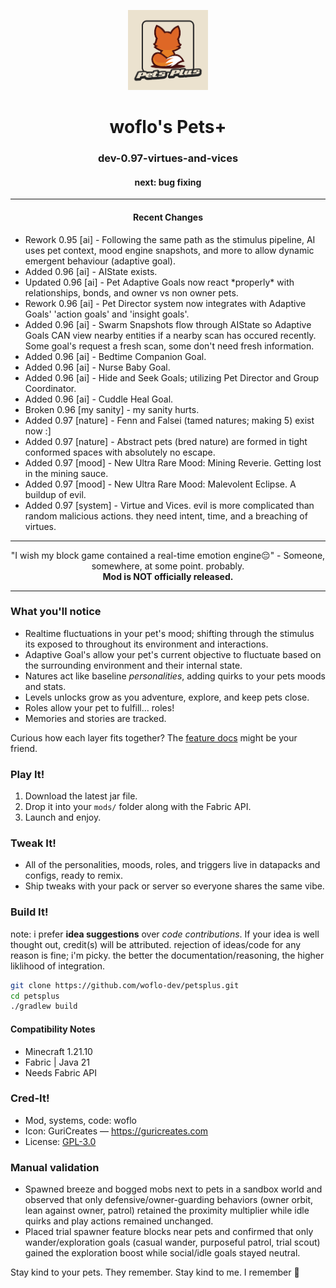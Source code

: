 <p align="center">
  <img src="src/main/resources/assets/petsplus/icon.png"
       alt="Pets+ icon"
       width="128">
</p>

<h1 align="center">woflo's Pets+</h1>
<h3 align="center">dev-0.97-virtues-and-vices</h3>
<h4 align="center">next: bug fixing</h4>

---

<h4 align="center">Recent Changes</h4>
<ul>
  <li>Rework 0.95 [ai] - Following the same path as the stimulus pipeline, AI uses pet context, mood engine snapshots, and more to allow dynamic emergent behaviour (adaptive goal).</li>
  <li>Added 0.96 [ai] - AIState exists.</li>
  <li>Updated 0.96 [ai] - Pet Adaptive Goals now react *properly* with relationships, bonds, and owner vs non owner pets.</li>
	<li>Rework 0.96 [ai] - Pet Director system now integrates with Adaptive Goals' 'action goals' and 'insight goals'.</li>
  <li>Added 0.96 [ai] - Swarm Snapshots flow through AIState so Adaptive Goals CAN view nearby entities if a nearby scan has occured recently. Some goal's request a fresh scan, some don't need fresh information.</li>
	<li>Added 0.96 [ai] - Bedtime Companion Goal.</li>
  <li>Added 0.96 [ai] - Nurse Baby Goal.</li>
  <li>Added 0.96 [ai] - Hide and Seek Goals; utilizing Pet Director and Group Coordinator.</li>
  <li>Added 0.96 [ai] - Cuddle Heal Goal.</li>
	<li>Broken 0.96 [my sanity] - my sanity hurts.</li>
  <li>Added 0.97 [nature] - Fenn and Falsei (tamed natures; making 5) exist now :]</li>
  <li>Added 0.97 [nature] - Abstract pets (bred nature) are formed in tight conformed spaces with absolutely no escape.</li>
  <li>Added 0.97 [mood] - New Ultra Rare Mood: Mining Reverie. Getting lost in the mining sauce.</li>
  <li>Added 0.97 [mood] - New Ultra Rare Mood: Malevolent Eclipse. A buildup of evil.</li>
  <li>Added 0.97 [system] - Virtue and Vices. evil is more complicated than random malicious actions. they need intent, time, and a breaching of virtues.</li>
</ul>

---

<p align="center">
  "I wish my block game contained a real-time emotion engine😔" - Someone, somewhere, at some point. probably.
  <br>
  <strong>Mod is NOT officially released.</strong>
</p>

---

### What you'll notice
- Realtime fluctuations in your pet's mood; shifting through the stimulus its exposed to throughout its environment and interactions.
- Adaptive Goal's allow your pet's current objective to fluctuate based on the surrounding environment and their internal state.
- Natures act like baseline *personalities*, adding quirks to your pets moods and stats.
- Levels unlocks grow as you adventure, explore, and keep pets close.
- Roles allow your pet to fulfill... roles!
- Memories and stories are tracked.

Curious how each layer fits together? The [feature docs](docs/features/_readme.md) might be your friend.

### Play It!
1. Download the latest jar file. 
2. Drop it into your `mods/` folder along with the Fabric API.
3. Launch and enjoy.

### Tweak It!
- All of the personalities, moods, roles, and triggers live in datapacks and configs, ready to remix.
- Ship tweaks with your pack or server so everyone shares the same vibe.

### Build It!
note: i prefer **idea suggestions** over *code contributions*. If your idea is well thought out, credit(s) will be attributed. rejection of ideas/code for any reason is fine; i'm picky. the better the documentation/reasoning, the higher liklihood of integration.

```bash
git clone https://github.com/woflo-dev/petsplus.git
cd petsplus
./gradlew build
```

#### Compatibility Notes
- Minecraft 1.21.10
- Fabric | Java 21
- Needs Fabric API

### Cred-It!
- Mod, systems, code: woflo
- Icon: GuriCreates — <https://guricreates.com>
- License: [GPL-3.0](LICENSE)

### Manual validation
- Spawned breeze and bogged mobs next to pets in a sandbox world and observed that only defensive/owner-guarding behaviors (owner orbit, lean against owner, patrol) retained the proximity multiplier while idle quirks and play actions remained unchanged.
- Placed trial spawner feature blocks near pets and confirmed that only wander/exploration goals (casual wander, purposeful patrol, trial scout) gained the exploration boost while social/idle goals stayed neutral.

Stay kind to your pets. They remember. Stay kind to me. I remember 🥺
